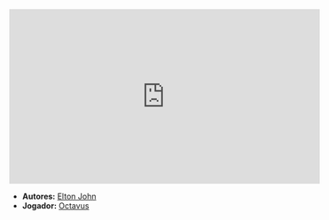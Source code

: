 <iframe width="560" height="315" src="https://www.youtube.com/embed/0b3rzv4TwWE?si=fMPlILnT7BpzpgsK" title="YouTube video player" frameborder="0" allow="accelerometer; autoplay; clipboard-write; encrypted-media; gyroscope; picture-in-picture; web-share" referrerpolicy="strict-origin-when-cross-origin" allowfullscreen></iframe>

- **Autores:** [Elton John](content/Autores/Elton%20John.md)
- **Jogador:** [Octavus](content/Jogadores/Octavus.md)
